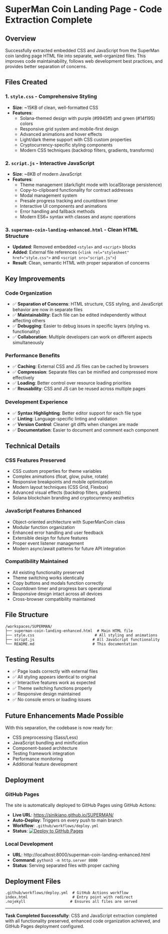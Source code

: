 # SuperMan Coin Landing Page - Code Extraction Complete

## Overview
Successfully extracted embedded CSS and JavaScript from the SuperMan coin landing page HTML file into separate, well-organized files. This improves code maintainability, follows web development best practices, and provides better separation of concerns.

## Files Created

### 1. `style.css` - Comprehensive Styling
- **Size**: ~15KB of clean, well-formatted CSS
- **Features**: 
  - Solana-themed design with purple (#9945ff) and green (#14f195) colors
  - Responsive grid system and mobile-first design
  - Advanced animations and hover effects
  - Light/dark theme support with CSS custom properties
  - Cryptocurrency-specific styling components
  - Modern CSS techniques (backdrop filters, gradients, transforms)

### 2. `script.js` - Interactive JavaScript
- **Size**: ~8KB of modern JavaScript
- **Features**:
  - Theme management (dark/light mode with localStorage persistence)
  - Copy-to-clipboard functionality for contract addresses
  - Modal management system
  - Presale progress tracking and countdown timer
  - Interactive UI components and animations
  - Error handling and fallback methods
  - Modern ES6+ syntax with classes and async operations

### 3. `superman-coin-landing-enhanced.html` - Clean HTML Structure
- **Updated**: Removed embedded `<style>` and `<script>` blocks
- **Added**: External file references (`<link rel="stylesheet" href="style.css">` and `<script src="script.js">`)
- **Result**: Clean, semantic HTML with proper separation of concerns

## Key Improvements

### Code Organization
- ✅ **Separation of Concerns**: HTML structure, CSS styling, and JavaScript behavior are now in separate files
- ✅ **Maintainability**: Each file can be edited independently without affecting others
- ✅ **Debugging**: Easier to debug issues in specific layers (styling vs. functionality)
- ✅ **Collaboration**: Multiple developers can work on different aspects simultaneously

### Performance Benefits
- ✅ **Caching**: External CSS and JS files can be cached by browsers
- ✅ **Compression**: Separate files can be minified and compressed more effectively
- ✅ **Loading**: Better control over resource loading priorities
- ✅ **Reusability**: CSS and JS can be reused across multiple pages

### Development Experience
- ✅ **Syntax Highlighting**: Better editor support for each file type
- ✅ **Linting**: Language-specific linting and validation
- ✅ **Version Control**: Cleaner git diffs when changes are made
- ✅ **Documentation**: Easier to document and comment each component

## Technical Details

### CSS Features Preserved
- CSS custom properties for theme variables
- Complex animations (float, glow, pulse, rotate)
- Responsive breakpoints and mobile optimization
- Modern layout techniques (CSS Grid, Flexbox)
- Advanced visual effects (backdrop filters, gradients)
- Solana blockchain branding and cryptocurrency aesthetics

### JavaScript Features Enhanced
- Object-oriented architecture with SuperManCoin class
- Modular function organization
- Enhanced error handling and user feedback
- Extensible design for future features
- Proper event listener management
- Modern async/await patterns for future API integration

### Compatibility Maintained
- All existing functionality preserved
- Theme switching works identically
- Copy buttons and modals function correctly
- Countdown timer and progress bars operational
- Responsive design intact across all devices
- Cross-browser compatibility maintained

## File Structure
```
/workspaces/SUPERMAN/
├── superman-coin-landing-enhanced.html  # Main HTML file
├── style.css                           # All styling and animations
├── script.js                          # All JavaScript functionality
└── README.md                          # This documentation
```

## Testing Results
- ✅ Page loads correctly with external files
- ✅ All styling appears identical to original
- ✅ Interactive features work as expected
- ✅ Theme switching functions properly
- ✅ Responsive design maintained
- ✅ No console errors or loading issues

## Future Enhancements Made Possible
With this separation, the codebase is now ready for:
- CSS preprocessing (Sass/Less)
- JavaScript bundling and minification
- Component-based architecture
- Testing framework integration
- Performance monitoring
- Additional feature development

## Deployment

### GitHub Pages
The site is automatically deployed to GitHub Pages using GitHub Actions:

- **Live URL**: https://sinikiano.github.io/SUPERMAN/
- **Auto-Deploy**: Triggers on every push to main branch
- **Workflow**: `.github/workflows/deploy.yml`
- **Status**: [![Deploy to GitHub Pages](https://github.com/sinikiano/SUPERMAN/actions/workflows/deploy.yml/badge.svg)](https://github.com/sinikiano/SUPERMAN/actions/workflows/deploy.yml)

### Local Development
- **URL**: http://localhost:8000/superman-coin-landing-enhanced.html
- **Command**: `python3 -m http.server 8000`
- **Status**: Serving separated files with proper caching

## Deployment Files
```
.github/workflows/deploy.yml  # GitHub Actions workflow
index.html                    # Entry point with redirect
.nojekyll                    # Ensures all files are served
```

---

**Task Completed Successfully**: CSS and JavaScript extraction completed with all functionality preserved, enhanced code organization achieved, and GitHub Pages deployment configured.
